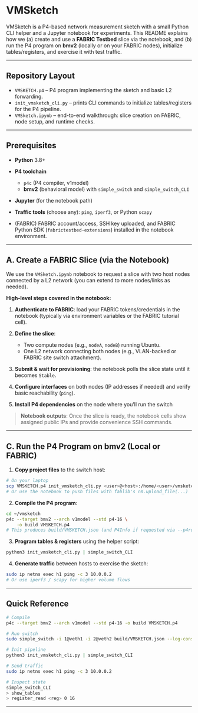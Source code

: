 # VMSketch

VMSketch is a P4-based network measurement sketch with a small Python CLI helper and a Jupyter notebook for experiments. This README explains how we (a) create and use a **FABRIC Testbed** slice via the notebook, and (b) run the P4 program on **bmv2** (locally or on your FABRIC nodes), initialize tables/registers, and exercise it with test traffic.

---

## Repository Layout

* `VMSKETCH.p4` – P4 program implementing the sketch and basic L2 forwarding.
* `init_vmsketch_cli.py` – prints CLI commands to initialize tables/registers for the P4 pipeline.
* `VMSketch.ipynb` – end-to-end walkthrough: slice creation on FABRIC, node setup, and runtime checks.

---

## Prerequisites

* **Python** 3.8+
* **P4 toolchain**

  * `p4c` (P4 compiler, v1model)
  * **bmv2** (behavioral model) with `simple_switch` and `simple_switch_CLI`
* **Jupyter** (for the notebook path)
* **Traffic tools** (choose any): `ping`, `iperf3`, or Python `scapy`
* (FABRIC) FABRIC account/access, SSH key uploaded, and FABRIC Python SDK (`fabrictestbed-extensions`) installed in the notebook environment.

---

## A. Create a FABRIC Slice (via the Notebook)

We use the `VMSketch.ipynb` notebook to request a slice with two host nodes connected by a L2 network (you can extend to more nodes/links as needed).

**High-level steps covered in the notebook:**

1. **Authenticate to FABRIC**: load your FABRIC tokens/credentials in the notebook (typically via environment variables or the FABRIC tutorial cell).
2. **Define the slice**:

   * Two compute nodes (e.g., `nodeA`, `nodeB`) running Ubuntu.
   * One L2 network connecting both nodes (e.g., VLAN-backed or FABRIC site switch attachment).
3. **Submit & wait for provisioning**: the notebook polls the slice state until it becomes `Stable`.
4. **Configure interfaces** on both nodes (IP addresses if needed) and verify basic reachability (`ping`).
5. **Install P4 dependencies** on the node where you’ll run the switch

> **Notebook outputs**: Once the slice is ready, the notebook cells show assigned public IPs and provide convenience SSH commands.

---

## C. Run the P4 Program on bmv2 (Local or FABRIC)

1. **Copy project files** to the switch host:

```bash
# On your laptop
scp VMSKETCH.p4 init_vmsketch_cli.py <user>@<host>:/home/<user>/vmsketch/
# Or use the notebook to push files with fablib's nX.upload_file(...)
```

2. **Compile the P4 program**:

```bash
cd ~/vmsketch
p4c --target bmv2 --arch v1model --std p4-16 \
    -o build VMSKETCH.p4
# This produces build/VMSKETCH.json (and P4Info if requested via --p4runtime-files)
```

3. **Program tables & registers** using the helper script:

```bash
python3 init_vmsketch_cli.py | simple_switch_CLI
```

4. **Generate traffic** between hosts to exercise the sketch:

```bash
sudo ip netns exec h1 ping -c 3 10.0.0.2
# Or use iperf3 / scapy for higher volume flows
```

---

## Quick Reference

```bash
# Compile
p4c --target bmv2 --arch v1model --std p4-16 -o build VMSKETCH.p4

# Run switch
sudo simple_switch -i 1@veth1 -i 2@veth2 build/VMSKETCH.json --log-console &

# Init pipeline
python3 init_vmsketch_cli.py | simple_switch_CLI

# Send traffic
sudo ip netns exec h1 ping -c 3 10.0.0.2

# Inspect state
simple_switch_CLI
> show_tables
> register_read <reg> 0 16
```

---

